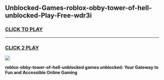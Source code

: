 
## Unblocked-Games-roblox-obby-tower-of-hell-unblocked-Play-Free-wdr3i
<h3>
<a href="https://premium76.site?title=roblox-obby-tower-of-hell-unblocked&ref=21A">CLICK TO PLAY</a></h3>
<hr>

<h3>
<a href="https://premium76.site?title=roblox-obby-tower-of-hell-unblocked&ref=21A">CLICK 2 PLAY</a>
  
</h3>

<a href="https://premium76.site?title=roblox-obby-tower-of-hell-unblocked&ref=21A"><img src="https://clearcache.store/games.png"></a>


**roblox-obby-tower-of-hell-unblocked games unblocked: Your Gateway to Fun and Accessible Online Gaming**
